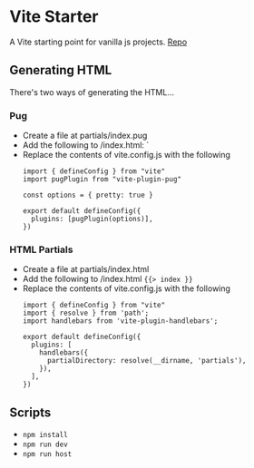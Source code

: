 # Vite Starter
A Vite starting point for vanilla js projects. [Repo](https://github.com/kevinnewcombe/vite-starter)

## Generating HTML
There's two ways of generating the HTML...

### Pug
* Create a file at partials/index.pug
* Add the following to /index.html: <pug src="partials/index.pug" />`
* Replace the contents of vite.config.js with the following 
    ```
    import { defineConfig } from "vite"
    import pugPlugin from "vite-plugin-pug"

    const options = { pretty: true } 

    export default defineConfig({
      plugins: [pugPlugin(options)],
    })
    ```

### HTML Partials
* Create a file at partials/index.html
* Add the following to /index.html `{{> index }}`
* Replace the contents of vite.config.js with the following 
    ```
    import { defineConfig } from "vite"
    import { resolve } from 'path';
    import handlebars from 'vite-plugin-handlebars';
    
    export default defineConfig({
      plugins: [
        handlebars({
          partialDirectory: resolve(__dirname, 'partials'),
        }),
      ],
    })
    ```

## Scripts
* `npm install`
* `npm run dev`
* `npm run host`
